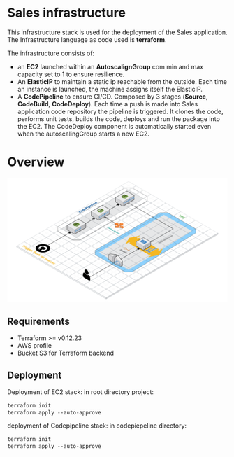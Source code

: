 # Sales infrastructure

This infrastructure stack is used for the deployment of the Sales application. The Infrastructure language as code used is **terraform**.

The infrastructure consists of:

 - an **EC2** launched within an **AutoscalignGroup** com min and max capacity set to 1 to ensure resilience. 
 - An **ElasticIP** to maintain a static ip reachable from the outside. Each time an instance is launched, the machine assigns itself the ElasticIP.
 - A **CodePipeline** to ensure CI/CD. Composed by 3 stages (**Source**, **CodeBuild**, **CodeDeploy**). 
  Each time a push is made into Sales application code repository the pipeline is triggered. It clones the code, performs unit tests, builds the code, deploys and run the package into the EC2. The CodeDeploy component is automatically started even when the autoscalingGroup starts a new EC2.



# Overview
![enter image description here](images/Sales_architecture.png)


## Requirements

 - Terraform >= v0.12.23
 - AWS profile
 - Bucket S3 for Terraform backend 


## Deployment

 Deployment of EC2 stack:
 in root directory project:

    terraform init
    terraform apply --auto-approve

deployment of Codepipeline stack:
in codepiepeline directory:

    terraform init
    terraform apply --auto-approve